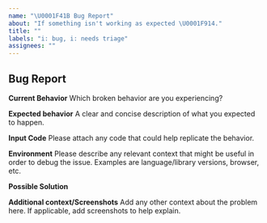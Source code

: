 ```yaml
---
name: "\U0001F41B Bug Report"
about: "If something isn't working as expected \U0001F914."
title: ""
labels: "i: bug, i: needs triage"
assignees: ""
---
```


## Bug Report

**Current Behavior**
Which broken behavior are you experiencing?

**Expected behavior**
A clear and concise description of what you expected to happen.

**Input Code**
Please attach any code that could help replicate the behavior.

**Environment**
Please describe any relevant context that might be useful in order to debug the issue. Examples are language/library versions, browser, etc.

**Possible Solution**

<!--- Only if you have suggestions on a fix for the bug -->

**Additional context/Screenshots**
Add any other context about the problem here. If applicable, add screenshots to help explain.
